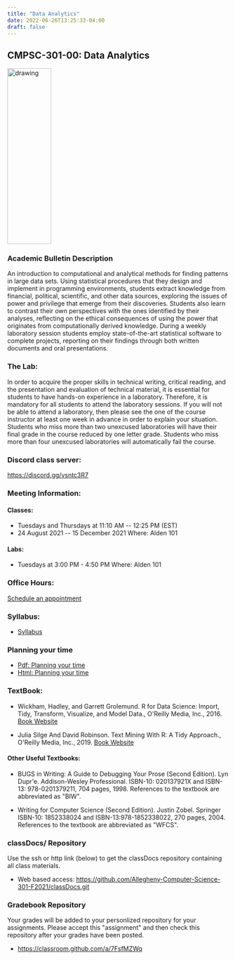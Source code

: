 ```yaml
---
title: "Data Analytics"
date: 2022-06-26T13:25:33-04:00
draft: false
---
```

## CMPSC-301-00: Data Analytics


<img src="/images/dataanalytics/volcano.png" alt="drawing" width="100" height="400"/>


### Academic Bulletin Description
An introduction to computational and analytical methods for finding patterns in large data sets. Using statistical procedures that they design and implement in programming environments, students extract knowledge from financial, political, scientific, and other data sources, exploring the issues of power and privilege that emerge from their discoveries. Students also learn to contrast their own perspectives with the ones identified by their analyses, reflecting on the ethical consequences of using the power that originates from computationally derived knowledge. During a weekly laboratory session students employ state-of-the-art statistical software to complete projects, reporting on their findings through both written documents and oral presentations.

### The Lab:
In order to acquire the proper skills in technical writing, critical reading, and the presentation and evaluation of technical material, it is essential for students to have hands-on experience in a laboratory. Therefore, it is mandatory for all students to attend the laboratory sessions. If you will not be able to attend a laboratory, then please see the one of the course instructor at least one week in advance in order to explain your situation. Students who miss more than two unexcused laboratories will have their final grade in the course reduced by one letter grade. Students who miss more than four unexcused laboratories will automatically fail the course.

### Discord class server:
https://discord.gg/vsntc3R7


### Meeting Information:
#### Classes:
+ Tuesdays and Thursdays at 11:10 AM -- 12:25 PM (EST)
+ 24 August 2021 -- 15 December 2021
Where: Alden 101

#### Labs:
+ Tuesdays at 3:00 PM - 4:50 PM
Where: Alden 101

### Office Hours:
[Schedule an appointment](/about/)

### Syllabus:
+ [Syllabus](/images/dataanalytics/syllabus/syllabus_cs301.pdf)

### Planning your time
+ [Pdf: Planning your time](/images/dataanalytics/schedule_cs301_fall2021.pdf)
+ [Html: Planning your time](/images/dataanalytics/schedule_cs301_fall2021.html)



### TextBook:
+ Wickham, Hadley, and Garrett Grolemund. R for Data Science: Import, Tidy, Transform, Visualize, and Model Data., O'Reilly Media, Inc., 2016.
[Book Website](https://r4ds.had.co.nz/)

+ Julia Silge And David Robinson. Text Mining With R: A Tidy Approach., O'Reilly Media, Inc., 2019.
[Book Website](https://www.tidytextmining.com/)

#### Other Useful Textbooks:
+ BUGS in Writing: A Guide to Debugging Your Prose (Second Edition). Lyn Dupr\'e. Addison-Wesley Professional. ISBN-10: 020137921X and ISBN-13: 978-0201379211, 704 pages, 1998. References to the textbook are abbreviated as "BIW".

+ Writing for Computer Science (Second Edition). Justin Zobel. Springer ISBN-10: 1852338024 and ISBN-13:978-1852338022, 270 pages, 2004. References to the textbook are abbreviated as "WFCS".




### classDocs/ Repository
Use the ssh or http link (below) to get the classDocs repository containing all class materials.

+ Web based access: https://github.com/Allegheny-Computer-Science-301-F2021/classDocs.git

### Gradebook Repository
Your grades will be added to your personlized repository for your assignments. Please accept this "assignment" and then check this repository after your grades have been posted.

+ https://classroom.github.com/a/7FsfMZWq
